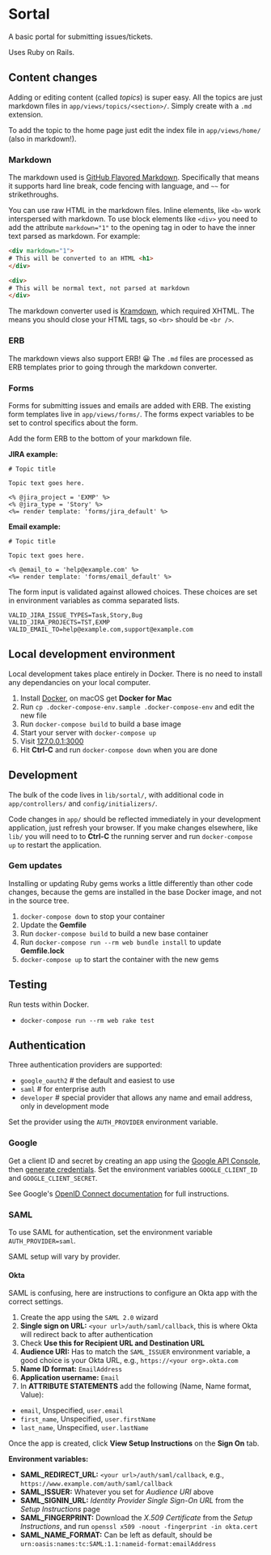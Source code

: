 # Sortal

A basic portal for submitting issues/tickets.

Uses Ruby on Rails.

## Content changes

Adding or editing content (called *topics*) is super easy. All the topics are just markdown files in `app/views/topics/<section>/`. Simply create with a `.md` extension.

To add the topic to the home page just edit the index file in `app/views/home/` (also in markdown!).

### Markdown

The markdown used is [GitHub Flavored Markdown](https://guides.github.com/features/mastering-markdown/#GitHub-flavored-markdown). Specifically that means it supports hard line break, code fencing with language, and `~~` for strikethroughs.

You can use raw HTML in the markdown files. Inline elements, like `<b>` work interspersed with markdown. To use block elements like `<div>` you need to add the attribute `markdown="1"` to the opening tag in oder to have the inner text parsed as markdown. For example:

```html
<div markdown="1">
# This will be converted to an HTML <h1>
</div>

<div>
# This will be normal text, not parsed at markdown
</div>
```

The markdown converter used is [Kramdown](https://github.com/gettalong/kramdown), which required XHTML. The means you should close your HTML tags, so `<br>` should be `<br />`.

### ERB

The markdown views also support ERB! :grinning: The `.md` files are processed as ERB templates prior to going through the markdown converter.

### Forms

Forms for submitting issues and emails are added with ERB. The existing form templates live in `app/views/forms/`. The forms expect variables to be set to control specifics about the form.

Add the form ERB to the bottom of your markdown file.

**JIRA example:**

```erb
# Topic title

Topic text goes here.

<% @jira_project = 'EXMP' %>
<% @jira_type = 'Story' %>
<%= render template: 'forms/jira_default' %>
```

**Email example:**

```erb
# Topic title

Topic text goes here.

<% @email_to = 'help@example.com' %>
<%= render template: 'forms/email_default' %>
```

The form input is validated against allowed choices. These choices are set in environment variables as comma separated lists.

```shell
VALID_JIRA_ISSUE_TYPES=Task,Story,Bug
VALID_JIRA_PROJECTS=TST,EXMP
VALID_EMAIL_TO=help@example.com,support@example.com
```

## Local development environment

Local development takes place entirely in Docker. There is no need to install any dependancies on your local computer.

1. Install [Docker](https://www.docker.com/products/docker), on macOS get **Docker for Mac**
2. Run `cp .docker-compose-env.sample .docker-compose-env` and edit the new file
3. Run `docker-compose build` to build a base image
4. Start your server with `docker-compose up`
5. Visit [127.0.0.1:3000](http://127.0.0.1:3000)
6. Hit **Ctrl-C** and run `docker-compose down` when you are done

## Development

The bulk of the code lives in `lib/sortal/`, with additional code in `app/controllers/` and `config/initializers/`.

Code changes in `app/` should be reflected immediately in your development application, just refresh your browser. If you make changes elsewhere, like `lib/` you will need to to **Ctrl-C** the running server and  run `docker-compose up` to restart the application.

### Gem updates

Installing or updating Ruby gems works a little differently than other code changes, because the gems are installed in the base Docker image, and not in the source tree.

1. `docker-compose down` to stop your container
2. Update the **Gemfile**
3. Run `docker-compose build` to build a new base container
4. Run `docker-compose run --rm web bundle install` to update **Gemfile.lock**
5. `docker-compose up` to start the container with the new gems

## Testing

Run tests within Docker.

- `docker-compose run --rm web rake test`

## Authentication

Three authentication providers are supported:

- `google_oauth2` # the default and easiest to use
- `saml` # for enterprise auth
- `developer` # special provider that allows any name and email address, only in development mode

Set the provider using the `AUTH_PROVIDER` environment variable.

### Google

Get a client ID and secret by creating an app using the [Google API Console](https://console.developers.google.com/), then [generate credentials](https://console.developers.google.com/apis/credentials). Set the environment variables `GOOGLE_CLIENT_ID` and `GOOGLE_CLIENT_SECRET`.

See Google's [OpenID Connect documentation](https://developers.google.com/identity/protocols/OpenIDConnect) for full instructions.


### SAML

To use SAML for authentication, set the environment variable `AUTH_PROVIDER=saml`.

SAML setup will vary by provider.

#### Okta

SAML is confusing, here are instructions to configure an Okta app with the correct settings.

1. Create the app using the `SAML 2.0` wizard
2. **Single sign on URL:** `<your url>/auth/saml/callback`, this is where Okta will redirect back to after authentication
3. Check **Use this for Recipient URL and Destination URL**
4. **Audience URI:** Has to match the `SAML_ISSUER` environment variable, a good choice is your Okta URL, e.g., `https://<your org>.okta.com`
5. **Name ID format:** `EmailAddress`
6. **Application username:** `Email`
7. In **ATTRIBUTE STATEMENTS** add the following (Name, Name format, Value):
  - `email`, Unspecified, `user.email`
  - `first_name`, Unspecified, `user.firstName`
  - `last_name`, Unspecified, `user.lastName`

Once the app is created, click **View Setup Instructions** on the **Sign On** tab.

**Environment variables:**

- **SAML_REDIRECT_URL:** `<your url>/auth/saml/callback`, e.g., `https://www.example.com/auth/saml/callback`
- **SAML_ISSUER:** Whatever you set for *Audience URI* above
- **SAML_SIGNIN_URL:** *Identity Provider Single Sign-On URL* from the *Setup Instructions* page
- **SAML_FINGERPRINT:** Download the *X.509 Certificate* from the *Setup Instructions*, and run `openssl x509 -noout -fingerprint -in okta.cert`
- **SAML_NAME_FORMAT:** Can be left as default, should be `urn:oasis:names:tc:SAML:1.1:nameid-format:emailAddress`
